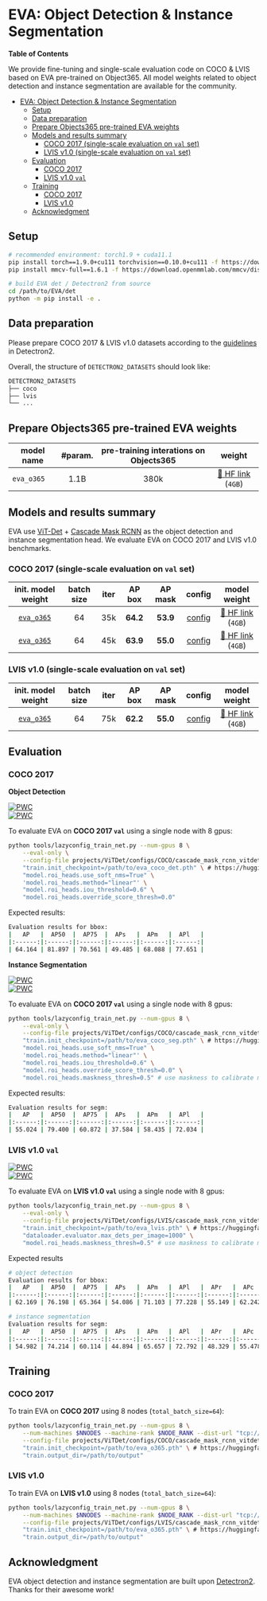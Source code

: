 # EVA: Object Detection & Instance Segmentation

**Table of Contents**

We provide fine-tuning and single-scale evaluation code on COCO & LVIS based on EVA pre-trained on Object365.
All model weights related to object detection and instance segmentation are available for the community.

- [EVA: Object Detection \& Instance Segmentation](#eva-object-detection--instance-segmentation)
  - [Setup](#setup)
  - [Data preparation](#data-preparation)
  - [Prepare Objects365 pre-trained EVA weights](#prepare-objects365-pre-trained-eva-weights)
  - [Models and results summary](#models-and-results-summary)
    - [COCO 2017 (single-scale evaluation on `val` set)](#coco-2017-single-scale-evaluation-on-val-set)
    - [LVIS v1.0 (single-scale evaluation on `val` set)](#lvis-v10-single-scale-evaluation-on-val-set)
  - [Evaluation](#evaluation)
    - [COCO 2017](#coco-2017)
    - [LVIS v1.0 `val`](#lvis-v10-val)
  - [Training](#training)
    - [COCO 2017](#coco-2017-1)
    - [LVIS v1.0](#lvis-v10)
  - [Acknowledgment](#acknowledgment)


## Setup

```bash
# recommended environment: torch1.9 + cuda11.1
pip install torch==1.9.0+cu111 torchvision==0.10.0+cu111 -f https://download.pytorch.org/whl/torch_stable.html
pip install mmcv-full==1.6.1 -f https://download.openmmlab.com/mmcv/dist/cu111/torch1.9.0/index.html  # for soft-nms

# build EVA det / Detectron2 from source
cd /path/to/EVA/det
python -m pip install -e .
```


## Data preparation

Please prepare COCO 2017 & LVIS v1.0 datasets according to the [guidelines](https://detectron2.readthedocs.io/en/latest/tutorials/builtin_datasets.html) in Detectron2.

Overall, the structure of ``DETECTRON2_DATASETS`` should look like:

```bash
DETECTRON2_DATASETS
├── coco
├── lvis
└── ...
```

## Prepare Objects365 pre-trained EVA weights

<div align="center">

| model name | #param. | pre-training interations on Objects365 |                                    weight                                     |
|------------|:-------:|:--------------------------------------:|:-----------------------------------------------------------------------------:|
| `eva_o365` |  1.1B   |                  380k                  |       [🤗 HF link](https://huggingface.co/BAAI/EVA/blob/main/eva_o365.pth) (`4GB`)        |

</div>

## Models and results summary

EVA use [ViT-Det](https://arxiv.org/abs/2203.16527) + [Cascade Mask RCNN](https://arxiv.org/abs/1906.09756) as the object detection and instance segmentation head. 
We evaluate EVA on COCO 2017 and LVIS v1.0 benchmarks.


### COCO 2017 (single-scale evaluation on `val` set)

<div align="center">

| init. model weight | batch size | iter  | AP box | AP mask | config | model weight |
| :---: | :---: |:----:|:--------:|:---------------:|:---------------------------------------:|:--------------------------------------------------------------------:|
| [`eva_o365`](https://huggingface.co/BAAI/EVA/blob/main/eva_o365.pth) | 64 | 35k | **64.2** | **53.9** | [config](projects/ViTDet/configs/COCO/cascade_mask_rcnn_vitdet_eva.py) | [🤗 HF link](https://huggingface.co/BAAI/EVA/blob/main/eva_coco_det.pth) (`4GB`)  |
| [`eva_o365`](https://huggingface.co/BAAI/EVA/blob/main/eva_o365.pth) | 64 | 45k | **63.9** | **55.0** | [config](projects/ViTDet/configs/COCO/cascade_mask_rcnn_vitdet_eva.py) | [🤗 HF link](https://huggingface.co/BAAI/EVA/blob/main/eva_coco_seg.pth) (`4GB`)  |

</div>

### LVIS v1.0 (single-scale evaluation on `val` set)

<div align="center">

| init. model weight | batch size | iter |  AP box  |     AP mask     |                 config                  |                             model weight                             |
| :---: | :---: |:----:|:--------:|:---------------:|:---------------------------------------:|:--------------------------------------------------------------------:|
| [`eva_o365`](https://huggingface.co/BAAI/EVA/blob/main/eva_o365.pth) | 64 | 75k  | **62.2** | **55.0**| [config](projects/ViTDet/configs/LVIS/cascade_mask_rcnn_vitdet_eva.py) | [🤗 HF link](https://huggingface.co/BAAI/EVA/blob/main/eva_lvis.pth) (`4GB`)  |

</div>

## Evaluation

### COCO 2017

**Object Detection**
  
[![PWC](https://img.shields.io/endpoint.svg?url=https://paperswithcode.com/badge/eva-exploring-the-limits-of-masked-visual/object-detection-on-coco)](https://paperswithcode.com/sota/object-detection-on-coco?p=eva-exploring-the-limits-of-masked-visual) \
[![PWC](https://img.shields.io/endpoint.svg?url=https://paperswithcode.com/badge/eva-exploring-the-limits-of-masked-visual/object-detection-on-coco-minival)](https://paperswithcode.com/sota/object-detection-on-coco-minival?p=eva-exploring-the-limits-of-masked-visual)

To evaluate EVA on **COCO 2017 `val`** using a single node with 8 gpus:

```bash
python tools/lazyconfig_train_net.py --num-gpus 8 \
    --eval-only \
    --config-file projects/ViTDet/configs/COCO/cascade_mask_rcnn_vitdet_eva_1536.py \
    "train.init_checkpoint=/path/to/eva_coco_det.pth" \ # https://huggingface.co/BAAI/EVA/blob/main/eva_coco_det.pth
    "model.roi_heads.use_soft_nms=True" \
    'model.roi_heads.method="linear"' \
    "model.roi_heads.iou_threshold=0.6" \
    "model.roi_heads.override_score_thresh=0.0"
``` 

Expected results:

```bash
Evaluation results for bbox:
|   AP   |  AP50  |  AP75  |  APs   |  APm   |  APl   |
|:------:|:------:|:------:|:------:|:------:|:------:|
| 64.164 | 81.897 | 70.561 | 49.485 | 68.088 | 77.651 |
```

**Instance Segmentation**

[![PWC](https://img.shields.io/endpoint.svg?url=https://paperswithcode.com/badge/eva-exploring-the-limits-of-masked-visual/instance-segmentation-on-coco)](https://paperswithcode.com/sota/instance-segmentation-on-coco?p=eva-exploring-the-limits-of-masked-visual) \
[![PWC](https://img.shields.io/endpoint.svg?url=https://paperswithcode.com/badge/eva-exploring-the-limits-of-masked-visual/instance-segmentation-on-coco-minival)](https://paperswithcode.com/sota/instance-segmentation-on-coco-minival?p=eva-exploring-the-limits-of-masked-visual)

To evaluate EVA on **COCO 2017 `val`** using a single node with 8 gpus:

```bash
python tools/lazyconfig_train_net.py --num-gpus 8 \
    --eval-only \
    --config-file projects/ViTDet/configs/COCO/cascade_mask_rcnn_vitdet_eva_1536.py \
    "train.init_checkpoint=/path/to/eva_coco_seg.pth" \ # https://huggingface.co/BAAI/EVA/blob/main/eva_coco_seg.pth
    "model.roi_heads.use_soft_nms=True" \
    'model.roi_heads.method="linear"' \
    "model.roi_heads.iou_threshold=0.6" \
    "model.roi_heads.override_score_thresh=0.0" \
    "model.roi_heads.maskness_thresh=0.5" # use maskness to calibrate mask predictions
```

Expected results:

```bash
Evaluation results for segm:
|   AP   |  AP50  |  AP75  |  APs   |  APm   |  APl   |
|:------:|:------:|:------:|:------:|:------:|:------:|
| 55.024 | 79.400 | 60.872 | 37.584 | 58.435 | 72.034 |
```


### LVIS v1.0 `val`

[![PWC](https://img.shields.io/endpoint.svg?url=https://paperswithcode.com/badge/eva-exploring-the-limits-of-masked-visual/instance-segmentation-on-lvis-v1-0-val)](https://paperswithcode.com/sota/instance-segmentation-on-lvis-v1-0-val?p=eva-exploring-the-limits-of-masked-visual) \
[![PWC](https://img.shields.io/endpoint.svg?url=https://paperswithcode.com/badge/eva-exploring-the-limits-of-masked-visual/object-detection-on-lvis-v1-0-val)](https://paperswithcode.com/sota/object-detection-on-lvis-v1-0-val?p=eva-exploring-the-limits-of-masked-visual)

To evaluate EVA on **LVIS v1.0 `val`** using a single node with 8 gpus:

```bash
python tools/lazyconfig_train_net.py --num-gpus 8 \
    --eval-only \
    --config-file projects/ViTDet/configs/LVIS/cascade_mask_rcnn_vitdet_eva_1536.py \
    "train.init_checkpoint=/path/to/eva_lvis.pth" \ # https://huggingface.co/BAAI/EVA/blob/main/eva_lvis.pth
    "dataloader.evaluator.max_dets_per_image=1000" \
    "model.roi_heads.maskness_thresh=0.5" # use maskness to calibrate mask predictions
```

Expected results

```bash
# object detection
Evaluation results for bbox:
|   AP   |  AP50  |  AP75  |  APs   |  APm   |  APl   |  APr   |  APc   |  APf   |
|:------:|:------:|:------:|:------:|:------:|:------:|:------:|:------:|:------:|
| 62.169 | 76.198 | 65.364 | 54.086 | 71.103 | 77.228 | 55.149 | 62.242 | 65.172 |

# instance segmentation
Evaluation results for segm:
|   AP   |  AP50  |  AP75  |  APs   |  APm   |  APl   |  APr   |  APc   |  APf   |
|:------:|:------:|:------:|:------:|:------:|:------:|:------:|:------:|:------:|
| 54.982 | 74.214 | 60.114 | 44.894 | 65.657 | 72.792 | 48.329 | 55.478 | 57.352 |
```



## Training

### COCO 2017

To train EVA on **COCO 2017** using 8 nodes (`total_batch_size=64`):

```bash
python tools/lazyconfig_train_net.py --num-gpus 8 \
    --num-machines $NNODES --machine-rank $NODE_RANK --dist-url "tcp://$MASTER_ADDR:60900" \
    --config-file projects/ViTDet/configs/COCO/cascade_mask_rcnn_vitdet_eva.py \
    "train.init_checkpoint=/path/to/eva_o365.pth" \ # https://huggingface.co/BAAI/EVA/blob/main/eva_o365.pth
    "train.output_dir=/path/to/output"
```

### LVIS v1.0

To train EVA on **LVIS v1.0** using 8 nodes (`total_batch_size=64`):

```bash
python tools/lazyconfig_train_net.py --num-gpus 8 \
    --num-machines $NNODES --machine-rank $NODE_RANK --dist-url "tcp://$MASTER_ADDR:60900" \
    --config-file projects/ViTDet/configs/LVIS/cascade_mask_rcnn_vitdet_eva.py \
    "train.init_checkpoint=/path/to/eva_o365.pth" \ # https://huggingface.co/BAAI/EVA/blob/main/eva_o365.pth
    "train.output_dir=/path/to/output"
```

## Acknowledgment
EVA object detection and instance segmentation are built upon [Detectron2](https://github.com/facebookresearch/detectron2). Thanks for their awesome work!
